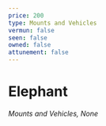 ```yaml
---
price: 200
type: Mounts and Vehicles
vermun: false
seen: false
owned: false
attunement: false
---
```

# Elephant

*Mounts and Vehicles, None*
